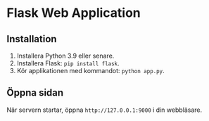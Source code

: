 # Flask Web Application

## Installation
1. Installera Python 3.9 eller senare.
2. Installera Flask: `pip install flask`.
3. Kör applikationen med kommandot: `python app.py`.

## Öppna sidan
När servern startar, öppna `http://127.0.0.1:9000` i din webbläsare.
